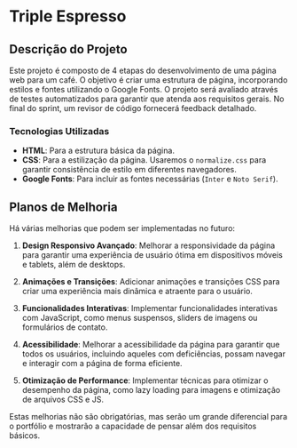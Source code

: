 # Triple Espresso

## Descrição do Projeto

Este projeto é composto de 4 etapas do desenvolvimento de uma página web para um café. O objetivo é criar uma estrutura de página, incorporando estilos e fontes utilizando o Google Fonts. O projeto será avaliado através de testes automatizados para garantir que atenda aos requisitos gerais. No final do sprint, um revisor de código fornecerá feedback detalhado.

### Tecnologias Utilizadas
- **HTML**: Para a estrutura básica da página.
- **CSS**: Para a estilização da página. Usaremos o `normalize.css` para garantir consistência de estilo em diferentes navegadores.
- **Google Fonts**: Para incluir as fontes necessárias (`Inter` e `Noto Serif`).


## Planos de Melhoria

Há várias melhorias que podem ser implementadas no futuro:

1. **Design Responsivo Avançado**: Melhorar a responsividade da página para garantir uma experiência de usuário ótima em dispositivos móveis e tablets, além de desktops.

2. **Animações e Transições**: Adicionar animações e transições CSS para criar uma experiência mais dinâmica e atraente para o usuário.

3. **Funcionalidades Interativas**: Implementar funcionalidades interativas com JavaScript, como menus suspensos, sliders de imagens ou formulários de contato.

4. **Acessibilidade**: Melhorar a acessibilidade da página para garantir que todos os usuários, incluindo aqueles com deficiências, possam navegar e interagir com a página de forma eficiente.

5. **Otimização de Performance**: Implementar técnicas para otimizar o desempenho da página, como lazy loading para imagens e otimização de arquivos CSS e JS.

Estas melhorias não são obrigatórias, mas serão um grande diferencial para o portfólio e mostrarão a capacidade de pensar além dos requisitos básicos.

